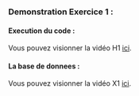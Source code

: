 <h3>Demonstration Exercice 1 :</h3> 
<h4>Execution du code :</h4>


Vous pouvez visionner la vidéo H1 [ici](https://github.com/ABOUSSALIM/EXERCICE-1/raw/main/H1.mp4).




<h4>La base de donnees :</h4>

Vous pouvez visionner la vidéo X1 [ici](https://github.com/ABOUSSALIM/EXERCICE-1/raw/main/X1.mp4).
